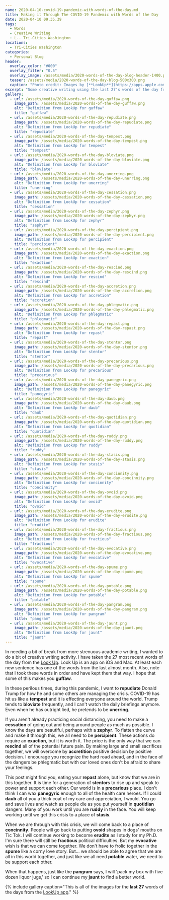 ```yaml
---
name: 2020-04-10-covid-19-pandemic-with-words-of-the-day.md
title: Making it Through The COVID-19 Pandemic with Words of the Day
date: 2020-04-10 09.35.39
tags:
  - Words
  - Creative Writing
  - L-- Tri-Cities Washington
locations: 
  - Tri-Cities Washington
categories:
  - Personal Blog
header:
  overlay_color: "#000"
  overlay_filter: "0.5"
  overlay_image: /assets/media/2020-words-of-the-day-blog-header-1400.png
  teaser: /assets/media/2020-words-of-the-day-blog-500x300.png
  caption: "Photo credit: Images by [**LookUp**](https://apps.apple.com/us/app/lookup-english-dictionary/id872564448) used in each of their words of the day."
excerpt: "Some creative writing using the last 27's words of the day from the Look Up app to talk about the current COVID-19 pandemic."
gallery:
  - url: /assets/media/2020-words-of-the-day-guffaw.png
    image_path: /assets/media/2020-words-of-the-day-guffaw.png
    alt: "Definition from LookUp for guffaw"
    title: "guffaw"
  - url: /assets/media/2020-words-of-the-day-repudiate.png
    image_path: /assets/media/2020-words-of-the-day-repudiate.png
    alt: "Definition from LookUp for repudiate"
    title: "repudiate"
  - url: /assets/media/2020-words-of-the-day-tempest.png
    image_path: /assets/media/2020-words-of-the-day-tempest.png
    alt: "Definition from LookUp for tempest"
    title: "tempest"
  - url: /assets/media/2020-words-of-the-day-bloviate.png
    image_path: /assets/media/2020-words-of-the-day-bloviate.png
    alt: "Definition from LookUp for bloviate"
    title: "bloviate"
  - url: /assets/media/2020-words-of-the-day-unerring.png
    image_path: /assets/media/2020-words-of-the-day-unerring.png
    alt: "Definition from LookUp for unerring"
    title: "unerring"
  - url: /assets/media/2020-words-of-the-day-cessation.png
    image_path: /assets/media/2020-words-of-the-day-cessation.png
    alt: "Definition from LookUp for cessation"
    title: "cessation"
  - url: /assets/media/2020-words-of-the-day-zephyr.png
    image_path: /assets/media/2020-words-of-the-day-zephyr.png
    alt: "Definition from LookUp for zephyr"
    title: "zephyr"
  - url: /assets/media/2020-words-of-the-day-percipient.png
    image_path: /assets/media/2020-words-of-the-day-percipient.png
    alt: "Definition from LookUp for percipient"
    title: "percipient"
  - url: /assets/media/2020-words-of-the-day-exaction.png
    image_path: /assets/media/2020-words-of-the-day-exaction.png
    alt: "Definition from LookUp for exaction"
    title: "exaction"
  - url: /assets/media/2020-words-of-the-day-rescind.png
    image_path: /assets/media/2020-words-of-the-day-rescind.png
    alt: "Definition from LookUp for rescind"
    title: "rescind"
  - url: /assets/media/2020-words-of-the-day-accretion.png
    image_path: /assets/media/2020-words-of-the-day-accretion.png
    alt: "Definition from LookUp for accretion"
    title: "accretion"
  - url: /assets/media/2020-words-of-the-day-phlegmatic.png
    image_path: /assets/media/2020-words-of-the-day-phlegmatic.png
    alt: "Definition from LookUp for phlegmatic"
    title: "phlegmatic"
  - url: /assets/media/2020-words-of-the-day-repast.png
    image_path: /assets/media/2020-words-of-the-day-repast.png
    alt: "Definition from LookUp for repast"
    title: "repast"
  - url: /assets/media/2020-words-of-the-day-stentor.png
    image_path: /assets/media/2020-words-of-the-day-stentor.png
    alt: "Definition from LookUp for stentor"
    title: "stentor"
  - url: /assets/media/2020-words-of-the-day-precarious.png
    image_path: /assets/media/2020-words-of-the-day-precarious.png
    alt: "Definition from LookUp for precarious"
    title: "precarious"
  - url: /assets/media/2020-words-of-the-day-panegyric.png
    image_path: /assets/media/2020-words-of-the-day-panegyric.png
    alt: "Definition from LookUp for panegyric"
    title: "panegyric"
  - url: /assets/media/2020-words-of-the-day-daub.png
    image_path: /assets/media/2020-words-of-the-day-daub.png
    alt: "Definition from LookUp for daub"
    title: "daub"
  - url: /assets/media/2020-words-of-the-day-quotidian.png
    image_path: /assets/media/2020-words-of-the-day-quotidian.png
    alt: "Definition from LookUp for quotidian"
    title: "quotidian"
  - url: /assets/media/2020-words-of-the-day-ruddy.png
    image_path: /assets/media/2020-words-of-the-day-ruddy.png
    alt: "Definition from LookUp for ruddy"
    title: "ruddy"
  - url: /assets/media/2020-words-of-the-day-stasis.png
    image_path: /assets/media/2020-words-of-the-day-stasis.png
    alt: "Definition from LookUp for stasis"
    title: "stasis"
  - url: /assets/media/2020-words-of-the-day-concinnity.png
    image_path: /assets/media/2020-words-of-the-day-concinnity.png
    alt: "Definition from LookUp for concinnity"
    title: "concinnity"
  - url: /assets/media/2020-words-of-the-day-ovoid.png
    image_path: /assets/media/2020-words-of-the-day-ovoid.png
    alt: "Definition from LookUp for ovoid"
    title: "ovoid"
  - url: /assets/media/2020-words-of-the-day-erudite.png
    image_path: /assets/media/2020-words-of-the-day-erudite.png
    alt: "Definition from LookUp for erudite"
    title: "erudite"
  - url: /assets/media/2020-words-of-the-day-fractious.png
    image_path: /assets/media/2020-words-of-the-day-fractious.png
    alt: "Definition from LookUp for fractious"
    title: "fractious"
  - url: /assets/media/2020-words-of-the-day-evocative.png
    image_path: /assets/media/2020-words-of-the-day-evocative.png
    alt: "Definition from LookUp for evocative"
    title: "evocative"
  - url: /assets/media/2020-words-of-the-day-spume.png
    image_path: /assets/media/2020-words-of-the-day-spume.png
    alt: "Definition from LookUp for spume"
    title: "spume"
  - url: /assets/media/2020-words-of-the-day-potable.png
    image_path: /assets/media/2020-words-of-the-day-potable.png
    alt: "Definition from LookUp for potable"
    title: "potable"
  - url: /assets/media/2020-words-of-the-day-pangram.png
    image_path: /assets/media/2020-words-of-the-day-pangram.png
    alt: "Definition from LookUp for pangram"
    title: "pangram"
  - url: /assets/media/2020-words-of-the-day-jaunt.png
    image_path: /assets/media/2020-words-of-the-day-jaunt.png
    alt: "Definition from LookUp for jaunt"
    title: "jaunt"
---
```




In needing a bit of break from more strenuous academic writing, I wanted to do a bit of creative writing activity. I have taken the 27 most recent words of the day from the [Look Up](https://apps.apple.com/us/app/lookup-english-dictionary/id872564448). Look Up is an app on iOS and Mac. At least each new sentence has one of the words from the last almost month. Also, note that I took these words in order and have kept them that way. I hope that some of this makes you **guffaw**. 

In these perilous times, during this pandemic, I want to **repudiate** Donald Trump for how he and some others are managing the crisis. COVID-19 has hit us like a **tempest** and it is effecting everyone around the world. Trump tends to **bloviate** frequently, and I can't watch the daily briefings anymore. Even when he has outright lied, he pretends to be **unerring**. 

If you aren't already practicing social distancing, you need to make a **cessation** of going out and being around people as much as possible.  I know the days are beautiful, perhaps with a **zephyr**. To flatten the curve and make it through this, we all need to be **percipient**. These actions do require an **exaction**, but it is worth it. The price is the only way that we can **rescind** all of the potential future pain. By making large and small sacrifices together, we will overcome by **accretition** positive decision by positive decision. I encourage you recognize the hard road ahead, and in the face of the dangers be phlegmatic but with our loved ones don't be afraid to share your feelings.

This post might find you, eating your **repast** alone, but know that we are in this together. It is time for a generation of **stentor**s to rise up and speak to power and support each other. Our world is in a **precarious** place. I don't think I can wax **panegyric** enough to all of the health care heroes. If I could **daub** all of you a thick coat of my care and appreciation, I would. You go and save lives and watch as people die as you put yourself in **quotidian** dangers. Many of you work until you are **ruddy** in the face. You will keep working until we get this crisis to a place of **stasis**. 

When we are through with this crisis, we will come back to a place of **concinnity**. People will go back to putting **ovoid** shapes in dogs' mouths on Tic Tok. I will continue working to become **erudite** as I study for my Ph.D. I'm sure there will still be **fractious** political difficulties. But my **evocative** wish is that we can come together. We don't have to frolic together in the **spume** like a corny love story. But... we should be able to agree that we are all in this world together, and just like we all need  **potable** water, we need to be support each other.

When that happens, just like the **pangram** says, I will 'pack my box with five dozen liquor jugs,' so I can continue my **jaunt** to find a better world.

{% include gallery caption="This is all of the images for the **last 27** words of the days from the [LookUp app](https://apps.apple.com/us/app/lookup-english-dictionary/id872564448)." %}

